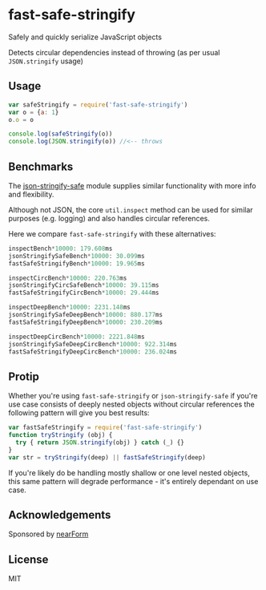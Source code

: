 # fast-safe-stringify

Safely and quickly serialize JavaScript objects

Detects circular dependencies instead of throwing
(as per usual `JSON.stringify` usage)

## Usage

```js
var safeStringify = require('fast-safe-stringify')
var o = {a: 1}
o.o = o

console.log(safeStringify(o))
console.log(JSON.stringify(o)) //<-- throws
```

## Benchmarks

The [json-stringify-safe](http://npm.im/json-stringify-safe) module supplies similar functionality with more info and flexibility. 

Although not JSON, the core `util.inspect` method can be used for similar purposes (e.g. logging) and also handles circular references.

Here we compare `fast-safe-stringify` with these alternatives:

```js
inspectBench*10000: 179.608ms
jsonStringifySafeBench*10000: 30.099ms
fastSafeStringifyBench*10000: 19.965ms

inspectCircBench*10000: 220.763ms
jsonStringifyCircSafeBench*10000: 39.115ms
fastSafeStringifyCircBench*10000: 29.444ms

inspectDeepBench*10000: 2231.148ms
jsonStringifySafeDeepBench*10000: 880.177ms
fastSafeStringifyDeepBench*10000: 230.209ms

inspectDeepCircBench*10000: 2221.848ms
jsonStringifySafeDeepCircBench*10000: 922.314ms
fastSafeStringifyDeepCircBench*10000: 236.024ms
```

## Protip

Whether you're using `fast-safe-stringify` or `json-stringify-safe`
if you're use case consists of deeply nested objects without circular
references the following pattern will give you best results:

```js
var fastSafeStringify = require('fast-safe-stringify')
function tryStringify (obj) {
  try { return JSON.stringify(obj) } catch (_) {}
}
var str = tryStringify(deep) || fastSafeStringify(deep)
```

If you're likely do be handling mostly shallow or one level nested objects,
this same pattern will degrade performance - it's entirely dependant on use case.


## Acknowledgements

Sponsored by [nearForm](http://nearform.com)

## License

MIT

